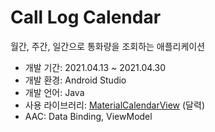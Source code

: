 # Call Log Calendar
월간, 주간, 일간으로 통화량을 조회하는 애플리케이션

- 개발 기간: 2021.04.13 ~ 2021.04.30
- 개발 환경: Android Studio
- 개발 언어: Java
- 사용 라이브러리: [MaterialCalendarView](https://github.com/prolificinteractive/material-calendarview) (달력)
- AAC: Data Binding, ViewModel

